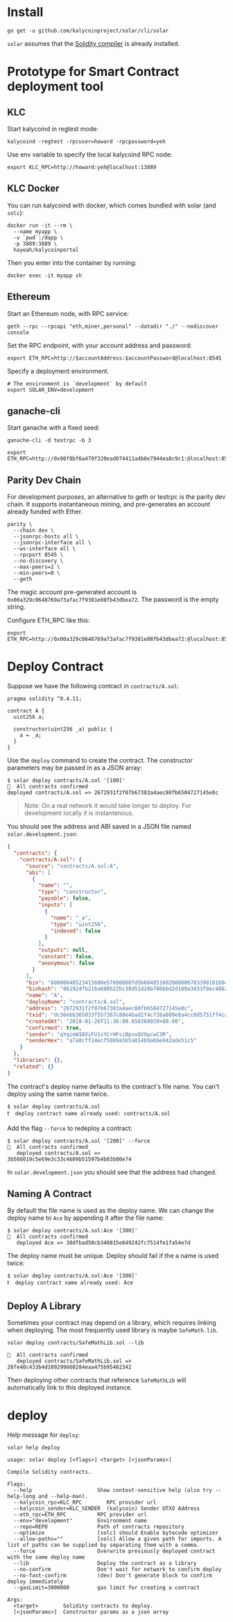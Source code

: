 # Install

```
go get -u github.com/kalycoinproject/solar/cli/solar
```

`solar` assumes that the [Solidity compiler](https://github.com/ethereum/solidity) is already installed.

# Prototype for Smart Contract deployment tool

## KLC

Start kalycoind in regtest mode:

```
kalycoind -regtest -rpcuser=howard -rpcpassword=yeh
```

Use env variable to specify the local kalycoind RPC node:

```
export KLC_RPC=http://howard:yeh@localhost:13889
```

## KLC Docker

You can run kalycoind with docker, which comes bundled with solar (and `solc`):

```
docker run -it --rm \
  --name myapp \
  -v `pwd`:/dapp \
  -p 3889:3889 \
  hayeah/kalycoinportal
```

Then you enter into the container by running:

```
docker exec -it myapp sh
```

## Ethereum

Start an Ethereum node, with RPC service:

```
geth --rpc --rpcapi "eth,miner,personal" --datadir "./" --nodiscover console
```

Set the RPC endpoint, with your account address and password:

```
export ETH_RPC=http://$accountAddress:$accountPassword@localhost:8545
```

Specify a deployment environment.

```
# The environment is `development` by default
export SOLAR_ENV=development
```

## ganache-cli

Start ganache with a fixed seed:

```
ganache-cli -d testrpc -b 3
```

```
export ETH_RPC=http://0x90f8bf6a479f320ead074411a4b0e7944ea8c9c1:@localhost:8545
```

## Parity Dev Chain

For development purposes, an alternative to geth or testrpc is the parity dev chain. It supports instantaneous mining, and pre-generates an account already funded with Ether.

```
parity \
  --chain dev \
  --jsonrpc-hosts all \
  --jsonrpc-interface all \
  --ws-interface all \
  --rpcport 8545 \
  --no-discovery \
  --max-peers=2 \
  --min-peers=0 \
  --geth
```

The magic account pre-generated account is `0x00a329c0648769a73afac7f9381e08fb43dbea72`. The password is the empty string.

Configure ETH_RPC like this:

```
export ETH_RPC=http://0x00a329c0648769a73afac7f9381e08fb43dbea72:@localhost:8545
```

# Deploy Contract

Suppose we have the following contract in `contracts/A.sol`:

```
pragma solidity ^0.4.11;

contract A {
  uint256 a;

  constructor(uint256 _a) public {
    a = _a;
  }
}
```

Use the `deploy` command to create the contract. The constructor parameters may be passed in as a JSON array:

```
$ solar deploy contracts/A.sol '[100]'
🚀  All contracts confirmed
deployed contracts/A.sol => 2672931f2f07b67383a4aec80fb6504727145e8c
```

> Note: On a real network it would take longer to deploy. For development locally it is instantenous.

You should see the address and ABI saved in a JSON file named `solar.development.json`:

```json
{
  "contracts": {
    "contracts/A.sol": {
      "source": "contracts/A.sol:A",
      "abi": [
        {
          "name": "",
          "type": "constructor",
          "payable": false,
          "inputs": [
            {
              "name": "_a",
              "type": "uint256",
              "indexed": false
            }
          ],
          "outputs": null,
          "constant": false,
          "anonymous": false
        }
      ],
      "bin": "60606040523415600e57600080fd5b604051602080606783398101604052808051600055505060358060326000396000f3006060604052600080fd00a165627a7a72305820cd047550e6b1a360fc0f2de526c2f6f0150d249efca0b5820d6050c935e129370029",
      "binhash": "861924fb216a600b22bc38d51d26b708bbd2d189a3433f0ec4862da6a3d78b9a",
      "name": "A",
      "deployName": "contracts/A.sol",
      "address": "2672931f2f07b67383a4aec80fb6504727145e8c",
      "txid": "dc36ebb365033f557367c88e4bad2f4c726a609e8a4cc0d5751ff4cab9187a51",
      "createdAt": "2018-01-26T11:36:09.650368039+08:00",
      "confirmed": true,
      "sender": "qYqieW18XiFU1sYCrHFsiBpvxQVXpcwC3R",
      "senderHex": "a7a0cff24ecf5089a5b5a814b9a6be942ade51c5"
    }
  },
  "libraries": {},
  "related": {}
}
```

The contract's deploy name defaults to the contract's file name. You can't deploy using the same name twice.

```
$ solar deploy contracts/A.sol
❗️  deploy contract name already used: contracts/A.sol
```

Add the flag `--force` to redeploy a contract:

```
$ solar deploy contracts/A.sol '[200]' --force
🚀  All contracts confirmed
   deployed contracts/A.sol => 3b566019c5e69e3c33c4609b51597b4b83b00e74
```

In `solar.development.json` you should see that the address had changed.

## Naming A Contract

By default the file name is used as the deploy name. We can change the deploy name to `Ace` by appending it after the file name:

```
$ solar deploy contracts/A.sol:Ace '[300]'
🚀  All contracts confirmed
   deployed Ace => 38dfbad58cb340815e649242fc7514fe1fa54e7d
```

The deploy name must be unique. Deploy should fail if the a name is used twice:

```
$ solar deploy contracts/A.sol:Ace '[300]'
❗️  deploy contract name already used: Ace
```

## Deploy A Library

Sometimes your contract may depend on a library, which requires linking when deploying. The most frequently used library is maybe `SafeMath.lib`.

```
solar deploy contracts/SafeMathLib.sol --lib

🚀  All contracts confirmed
   deployed contracts/SafeMathLib.sol => 26fe40c433b4d109299660284eaa475b95462342
```

Then deploying other contracts that reference `SafeMathLib` will automatically link to this deployed instance.

# deploy

Help message for `deploy`:

```
solar help deploy

usage: solar deploy [<flags>] <target> [<jsonParams>]

Compile Solidity contracts.

Flags:
  --help                     Show context-sensitive help (also try --help-long and --help-man).
  --kalycoin_rpc=KLC_RPC        RPC provider url
  --kalycoin_sender=KLC_SENDER  (kalycoin) Sender UTXO Address
  --eth_rpc=ETH_RPC          RPC provider url
  --env="development"        Environment name
  --repo=REPO                Path of contracts repository
  --optimize                 [solc] should Enable bytecode optimizer
  --allow-paths=""           [solc] Allow a given path for imports. A list of paths can be supplied by separating them with a comma.
  --force                    Overwrite previously deployed contract with the same deploy name
  --lib                      Deploy the contract as a library
  --no-confirm               Don't wait for network to confirm deploy
  --no-fast-confirm          (dev) Don't generate block to confirm deploy immediately
  --gasLimit=3000000         gas limit for creating a contract

Args:
  <target>        Solidity contracts to deploy.
  [<jsonParams>]  Constructor params as a json array
```
